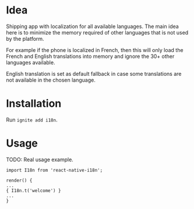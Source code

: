 # Idea

Shipping app with localization for all available languages. The main idea here is to minimize the memory required of other languages that is not used by the platform.

For example if the phone is localized in French, then this will only load the French and English translations into memory and ignore the 30+ other languages available.

English translation is set as default fallback in case some translations are not available in the chosen language.

# Installation

Run `ignite add i18n`.

# Usage

TODO: Real usage example.

    import I18n from 'react-native-i18n';

    render() {
    ...
    { I18n.t('welcome') }
    ...
    }
